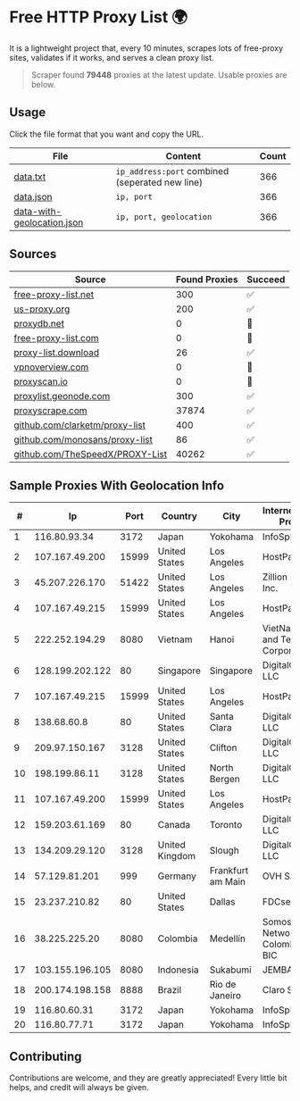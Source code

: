 
# Free HTTP Proxy List 🌍

It is a lightweight project that, every 10 minutes, scrapes lots of free-proxy sites, validates if it works, and serves a clean proxy list.


> Scraper found **79448** proxies at the latest update. Usable proxies are below.

## Usage

Click the file format that you want and copy the URL.


|File|Content|Count|
|----|-------|-----|
|[data.txt](https://raw.githubusercontent.com/themiralay/Proxy-List-World/master/data.txt)|`ip_address:port` combined (seperated new line)|366|
|[data.json](https://raw.githubusercontent.com/themiralay/Proxy-List-World/master/data.json)|`ip, port`|366|
|[data-with-geolocation.json](https://raw.githubusercontent.com/themiralay/Proxy-List-World/master/data-with-geolocation.json)|`ip, port, geolocation`|366|

## Sources

|Source|Found Proxies|Succeed|
|------|-------------|-------|
|[free-proxy-list.net](https://free-proxy-list.net)|300|✅|
|[us-proxy.org](https://www.us-proxy.org)|200|✅|
|[proxydb.net](http://proxydb.net)|0|🚫|
|[free-proxy-list.com](https://free-proxy-list.com/?page=&port=&type%5B%5D=http&type%5B%5D=https&up_time=0&search=Search)|0|🚫|
|[proxy-list.download](https://www.proxy-list.download/HTTP)|26|✅|
|[vpnoverview.com](https://vpnoverview.com/privacy/anonymous-browsing/free-proxy-servers)|0|🚫|
|[proxyscan.io](https://www.proxyscan.io)|0|🚫|
|[proxylist.geonode.com](https://proxylist.geonode.com/api/proxy-list?limit=300&page=1&sort_by=lastChecked&sort_type=desc&protocols=http,https)|300|✅|
|[proxyscrape.com](https://api.proxyscrape.com/v2/?request=displayproxies&protocol=http&timeout=10000&country=all&ssl=all&anonymity=all)|37874|✅|
|[github.com/clarketm/proxy-list](https://raw.githubusercontent.com/clarketm/proxy-list/master/proxy-list-raw.txt)|400|✅|
|[github.com/monosans/proxy-list](https://raw.githubusercontent.com/monosans/proxy-list/main/proxies/http.txt)|86|✅|
|[github.com/TheSpeedX/PROXY-List](https://raw.githubusercontent.com/TheSpeedX/PROXY-List/master/http.txt)|40262|✅|


## Sample Proxies With Geolocation Info

|#|Ip|Port|Country|City|Internet Service Provider|
|-|--|----|-------|----|-------------------------|
|1|116.80.93.34|3172|Japan|Yokohama|InfoSphere|
|2|107.167.49.200|15999|United States|Los Angeles|HostPapa|
|3|45.207.226.170|51422|United States|Los Angeles|Zillion Network Inc.|
|4|107.167.49.215|15999|United States|Los Angeles|HostPapa|
|5|222.252.194.29|8080|Vietnam|Hanoi|VietNam Post and Telecom Corporation|
|6|128.199.202.122|80|Singapore|Singapore|DigitalOcean, LLC|
|7|107.167.49.215|15999|United States|Los Angeles|HostPapa|
|8|138.68.60.8|80|United States|Santa Clara|DigitalOcean, LLC|
|9|209.97.150.167|3128|United States|Clifton|DigitalOcean, LLC|
|10|198.199.86.11|3128|United States|North Bergen|DigitalOcean, LLC|
|11|107.167.49.200|15999|United States|Los Angeles|HostPapa|
|12|159.203.61.169|80|Canada|Toronto|DigitalOcean, LLC|
|13|134.209.29.120|3128|United Kingdom|Slough|DigitalOcean, LLC|
|14|57.129.81.201|999|Germany|Frankfurt am Main|OVH SAS|
|15|23.237.210.82|80|United States|Dallas|FDCservers.net|
|16|38.225.225.20|8080|Colombia|Medellín|Somos Networks Colombia S.a.s. BIC|
|17|103.155.196.105|8080|Indonesia|Sukabumi|JEMBATANDATA|
|18|200.174.198.158|8888|Brazil|Rio de Janeiro|Claro S.A.|
|19|116.80.60.31|3172|Japan|Yokohama|InfoSphere|
|20|116.80.77.71|3172|Japan|Yokohama|InfoSphere|



## Contributing

Contributions are welcome, and they are greatly appreciated! Every
little bit helps, and credit will always be given.

